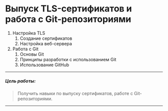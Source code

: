 # Выпуск TLS-сертификатов и работа с Git-репозиториями
1. Настройка TLS
	1. Создание сертификатов
	2. Настройка веб-сервера
2. Работа с Git
	1. Основы Git
	2. Принципы разработки с использованием Git
	3. Использование GitHub

---

##### Цель работы:
> Получить навыки по выпуску сертификатов, работе с Git-репозиториями.

---